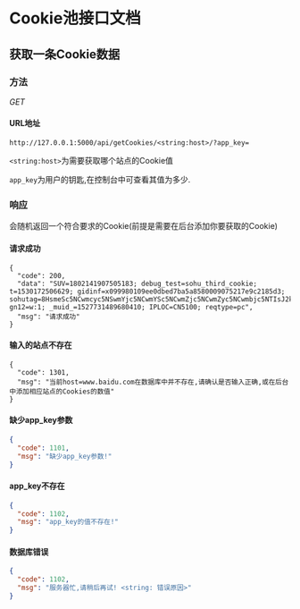 # Cookie池接口文档

## 获取一条Cookie数据

### 方法

*GET*

#### URL地址

`http://127.0.0.1:5000/api/getCookies/<string:host>/?app_key=`

`<string:host>`为需要获取哪个站点的Cookie值

`app_key`为用户的钥匙,在控制台中可查看其值为多少.

### 响应

会随机返回一个符合要求的Cookie(前提是需要在后台添加你要获取的Cookie)

#### 请求成功

```
{
  "code": 200,
  "data": "SUV=1802141907505183; debug_test=sohu_third_cookie; t=1530172506629; gidinf=x099980109ee0dbed7ba5a8580009075217e9c2185d3; sohutag=8HsmeSc5NCwmcyc5NSwmYjc5NCwmYSc5NCwmZjc5NCwmZyc5NCwmbjc5NTIsJ2kmOiAsJ3cmOiAsJ2gmOiAsJ2NmOiAsJ2UmOiAsJ20mOiAsJ3QmOiB9; gn12=w:1; _muid_=1527731489680410; IPLOC=CN5100; reqtype=pc",
  "msg": "请求成功"
}
```

#### 输入的站点不存在

```
{
  "code": 1301,
  "msg": "当前host=www.baidu.com在数据库中并不存在,请确认是否输入正确,或在后台中添加相应站点的Cookies的数值"
}
```

#### 缺少app_key参数

```json
{
  "code": 1101,
  "msg": "缺少app_key参数!"
}
```

#### app_key不存在

```json
{
  "code": 1102,
  "msg": "app_key的值不存在!"
}
```

#### 数据库错误

```json
{
  "code": 1102,
  "msg": "服务器忙,请稍后再试! <string: 错误原因>"
}
```